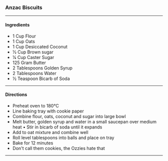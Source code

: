 ### Anzac Biscuits
---
#### Ingredients
- 1 Cup Flour
- 1 Cup Oats
- 1 Cup Desiccated Coconut
- 1⁄2 Cup Brown sugar
- 1⁄4 Cup Caster Sugar
- 125 Gram Butter
- 2 Tablespoons Golden Syrup 
- 2 Tablespoons Water
- 1⁄2 Teaspoon Bicarb of Soda
---
#### Directions
- Preheat oven to 180°C
- Line baking tray with cookie paper
- Combine flour, oats, coconut and sugar into large bowl
- Melt butter, golden syrup and water in a small saucepan over medium heat • Stir in bicarb of soda until it expands
- Add to oat mixture and combine well
- Roll level tablespoons into balls and place on tray
- Bake for 12 minutes
- Don't call them cookies, the Ozzies hate that
---